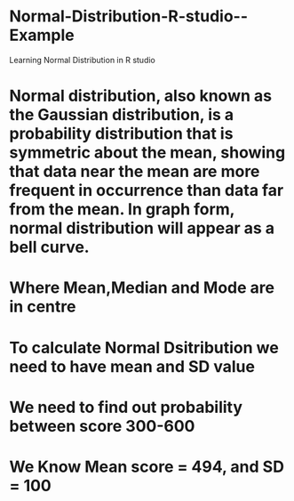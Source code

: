 # Normal-Distribution-R-studio--Example
Learning Normal Distribution in R studio


# Normal distribution, also known as the Gaussian distribution, is a probability distribution that is symmetric about the mean, showing that data near the mean are more frequent in occurrence than data far from the mean. In graph form, normal distribution will appear as a bell curve.

# Where Mean,Median and Mode are in centre

# To calculate Normal Dsitribution we need to have mean and SD value

# We need to find out probability between score 300-600

# We Know Mean score = 494, and SD = 100
